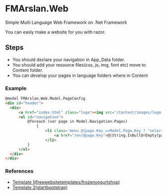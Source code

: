 # FMArslan.Web
Simple Multi Language Web Framework on .Net Framework

You can easly make a website for you with razor. 

## Steps
  * You should declare your navigation in App_Data folder.
  * You should add your resource files(css, js, img, font etc) move to Content folder.
  * You can develop your pages in language folders where in Content
  
  ### Example
  
  ``` HTML
@model FMArslan.Web.Model.PageConfig
<div id="header">
    <div>
        <a href="index.html" class="logo"><img src="/Content/images/logo.png" alt=""></a>
        <ul id="navigation">
            @foreach (var page in Model.Navigation.Pages)
                {
                    <li class='menu @(page.Key ==Model.Page.Key ? "selected":"" )'>
                        <a href="/en/@page.Key">@(String.IsNullOrEmpty(page["enTitle"])==false? page["enTitle"] : (String.IsNullOrEmpty(page.Title) == false ? page.Title : page.Key))</a>
                    </li>
            }
        </ul>
    </div>
</div>
  ```

### References

* <a href="https://freewebsitetemplates.com/preview/frozenyogurtshop/index.html" target="_blank">Template 1(freewebsitetemplates/frozenyogurtshop)</a>
* <a href="https://startbootstrap.com/themes/creative/" target="_blank">Template 2(startbootstrap)</a>
